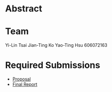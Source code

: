 # Abstract


# Team

Yi-Lin Tsai
Jian-Ting Ko
Yao-Ting Hsu 606072163

# Required Submissions
- [Proposal](proposal.md)
- [Final Report](report.md)
